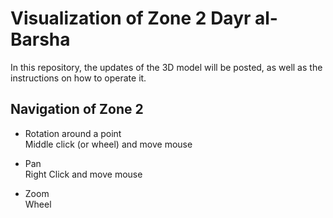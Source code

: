 # Visualization of Zone 2 Dayr al-Barsha

In this repository, the updates of the 3D model will be posted, as well as the instructions on how to operate it.

## Navigation of Zone 2
- Rotation around a point \
Middle click (or wheel) and move mouse

- Pan \
Right Click and move mouse

- Zoom \
Wheel 


